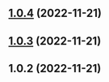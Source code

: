 

## [1.0.4](https://github.com/guihang666/release-it-test/compare/1.0.2...1.0.4) (2022-11-21)

## [1.0.3](https://github.com/guihang666/release-it-test/compare/1.0.2...1.0.3) (2022-11-21)

## 1.0.2 (2022-11-21)
